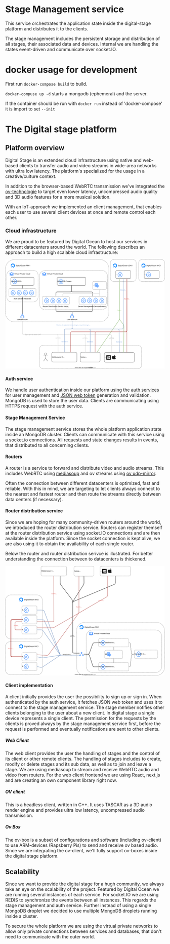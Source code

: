 # Stage Management service

This service orchestrates the application state inside the digital-stage platform and distributes it to the clients.

The stage management includes the persistent storage and distribution of all stages, their associated data and devices.
Internal we are handling the states event-driven and communicate over socket.IO.


# docker usage for development

First run `docker-compose build` to build.

`docker-compuse up -d` starts a mongodb (ephemeral) and the server.

If the container should be run with `docker run` instead of 'docker-compose' it is import to set `--init`


# The Digital stage platform
## Platform overview

Digital Stage is an extended cloud infrastructure using native and web-based clients to transfer audio and video streams in wide-area networks with ultra low latency.
The platform's specialized for the usage in a creative/culture context.

In addition to the browser-based WebRTC transmission we've integrated the [ov-technologie](https://github.com/gisogrimm/ov-client) to target even lower latency, uncompressed audio quality and 3D audio features for a more musical solution.

With an IoT-approach we implemented an client management, that enables each user to use several client devices at once and remote control each other.

### Cloud infrastructure

We are proud to be featured by Digital Ocean to host our services in different datacenters around the world.
The following describes an approach to build a high scalable cloud infrastructure:

![Cloud infrastructure overview](https://github.com/digital-stage/server/blob/master/doc/overview.svg?raw=true)

#### Auth service
We handle user authentication inside our platform using the [auth services](https://github.com/digital-stage/auth-server) for user management and [JSON web token](https://jwt.io/) generation and validation.
MongoDB is used to store the user data.
Clients are communicating using HTTPS request with the auth service.

#### Stage Management Service
The stage management service stores the whole platform application state inside an MongoDB cluster.
Clients can communicate with this service using a socket.io connections.
All requests and state changes results in events, that distributed to all concerning clients.

#### Routers
A router is a service to forward and distribute video and audio streams.
This includes WebRTC using [mediasoup](https://mediasoup.org/) and ov streams using [ov udp-mirror](https://github.com/gisogrimm/ovbox/tree/master/udpmirror).

Often the connection between different datacenters is optimized, fast and reliable.
With this in mind, we are targeting to let clients always connect to the nearest and fastest router and then route the streams directly between data centers (if necessary).

#### Router distribution service
Since we are hoping for many community-driven routers around the world, we introduced the router distribution service.
Routers can register themself at the router distribution service using socket.IO connections and are then available inside the platform.
Since the socket connection is kept alive, we are also using it to obtain the availability of each single router.

Below the router and router distribution serivce is illustrated.
For better understanding the connection between to datacenters is thickened.

![Cloud infrastructure overview](https://github.com/digital-stage/server/blob/master/doc/routers-between-datacenters.svg?raw=true)



#### Client implementation
A client initially provides the user the possibility to sign up or sign in.
When authenticated by the auth service, it fetches JSON web token and uses it to connect to the stage management service.
The stage member notifies other clients belonging to the user about a new client.
In digital stage a single device represents a single client.
The permission for the requests by the clients is proved always by the stage management service first, before the request is performed and eventually notifications are sent to other clients.


##### Web Client
The web client provides the user the handling of stages and the control of its client or other remote clients.
The handling of stages includes to create, modify or delete stages and its sub data, as well as to join and leave a stage.
We are using mediasoup to stream and receive WebRTC audio and video from routers.
For the web client frontend we are using React, next.js and are creating an own component library right now.


##### OV client
This is a headless client, written in C++.
It uses TASCAR as a 3D audio render engine and provides ultra low latency, uncompressed audio transmission.


##### Ov Box
The ov-box is a subset of configurations and software (including ov-client) to use ARM-devices (Rapsberry Pis) to send and receive ov based audio.
Since we are integrating the ov-client, we'll fully support ov-boxes inside the digital stage platform.

## Scalability
Since we want to provide the digital stage for a hugh community, we always take an eye on the scalability of the project.
Featured by Digital Ocean we are running several instances of each service.
For socket.IO we are using REDIS to synchronize the events between all instances.
This regards the stage management and auth service.
Further instead of using a single MongoDB droplet we decided to use multiple MongoDB droplets running inside a cluster.

To secure the whole platform we are using the virtual private networks to allow only private connections between services and databases, that don't need to communicate with the outer world.